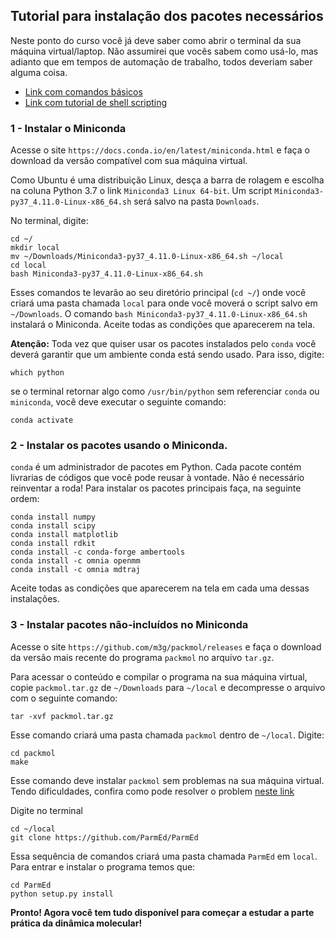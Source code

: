 ## Tutorial para instalação dos pacotes necessários

Neste ponto do curso você já deve saber como abrir o terminal da sua máquina
virtual/laptop. Não assumirei que vocês sabem como usá-lo, mas adianto que 
em tempos de automação de trabalho, todos deveriam saber alguma coisa. 

- [Link com comandos básicos](http://ringo.ams.stonybrook.edu/index.php/Unix)
- [Link com tutorial de shell scripting](http://ringo.ams.stonybrook.edu/index.php/BASH_scripting)

### 1 - Instalar o Miniconda

Acesse o site `https://docs.conda.io/en/latest/miniconda.html` e faça o download 
da versão compatível com sua máquina virtual. 

Como Ubuntu é uma distribuição Linux, desça a barra de rolagem e escolha na coluna
Python 3.7 o link `Miniconda3 Linux 64-bit`. Um script `Miniconda3-py37_4.11.0-Linux-x86_64.sh` 
será salvo na pasta `Downloads`.

No terminal, digite:

``` 
cd ~/
mkdir local
mv ~/Downloads/Miniconda3-py37_4.11.0-Linux-x86_64.sh ~/local
cd local
bash Miniconda3-py37_4.11.0-Linux-x86_64.sh
```

Esses comandos te levarão ao seu diretório principal (`cd ~/`) onde você criará
uma pasta chamada `local` para onde você moverá o script salvo em `~/Downloads`.
O comando `bash Miniconda3-py37_4.11.0-Linux-x86_64.sh` instalará o Miniconda. 
Aceite todas as condições que aparecerem na tela.

**Atenção:** Toda vez que quiser usar os pacotes instalados pelo `conda` você 
deverá garantir que um ambiente conda está sendo usado. Para isso, digite:

```
which python
```
se o terminal retornar algo como `/usr/bin/python` sem referenciar `conda` ou 
`miniconda`, você deve executar o seguinte comando:

```
conda activate
```

### 2 - Instalar os pacotes usando o Miniconda.

`conda` é um administrador de pacotes em Python. Cada pacote contém livrarias de 
códigos que você pode reusar à vontade. Não é necessário reinventar a roda! Para
instalar os pacotes principais faça, na seguinte ordem:

```
conda install numpy
conda install scipy
conda install matplotlib
conda install rdkit
conda install -c conda-forge ambertools
conda install -c omnia openmm
conda install -c omnia mdtraj
```

Aceite todas as condições que aparecerem na tela em cada uma dessas instalações.

### 3 - Instalar pacotes não-incluídos no Miniconda

Acesse o site `https://github.com/m3g/packmol/releases` e faça o download da 
versão mais recente do programa `packmol` no arquivo `tar.gz`.

Para acessar o conteúdo e compilar o programa na sua máquina virtual, copie 
`packmol.tar.gz` de `~/Downloads` para `~/local` e decompresse o arquivo com o 
seguinte comando:

```
tar -xvf packmol.tar.gz
```

Esse comando criará uma pasta chamada `packmol` dentro de `~/local`. Digite:

```
cd packmol
make
```

Esse comando deve instalar `packmol` sem problemas na sua máquina virtual. 
Tendo dificuldades, confira como pode resolver o problem [neste link](http://leandro.iqm.unicamp.br/m3g/packmol/userguide.shtml#comp)

Digite no terminal

```
cd ~/local
git clone https://github.com/ParmEd/ParmEd
```
Essa sequência de comandos criará uma pasta chamada `ParmEd` em `local`. Para 
entrar e instalar o programa temos que:

```
cd ParmEd
python setup.py install
```

**Pronto! Agora você tem tudo disponível para começar a estudar a parte prática
da dinâmica molecular!**
